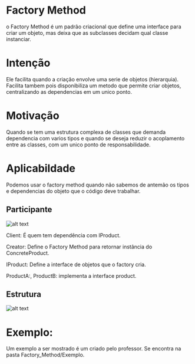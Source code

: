 # Factory Method

o Factory Method é um padrão criacional que define uma interface para criar um objeto, mas deixa que as subclasses decidam qual classe instanciar.


# Intenção

Ele facilita quando a criação envolve uma serie de objetos (hierarquia). Facilita tambem pois disponibiliza um metodo que permite criar objetos, centralizando as dependencias em um unico ponto.

# Motivação

Quando se tem uma estrutura complexa de classes que demanda dependencia com varios tipos e quando se deseja reduzir o acoplamento entre as classes, com um unico ponto de responsabilidade.

# Aplicabildade

Podemos usar o factory method quando não sabemos de antemão os tipos e dependencias do objeto que o código deve trabalhar.


## Participante

![alt text](https://miro.medium.com/max/985/1*Fvyhz4KX0zSJB1ldvbnk3A.jpeg)

Client: É quem tem dependência com IProduct.

Creator: Define o Factory Method para retornar instância do ConcreteProduct.

IProduct: Define a interface de objetos que o factory cria.

ProductA:, ProductB: implementa a interface product.

## Estrutura

![alt text](https://miro.medium.com/max/985/1*Fvyhz4KX0zSJB1ldvbnk3A.jpeg)


# Exemplo:

Um exemplo a ser mostrado é um criado pelo professor. Se encontra na pasta Factory_Method/Exemplo.




